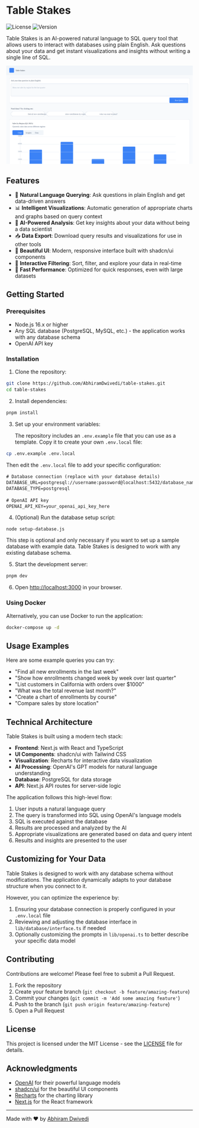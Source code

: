 # Table Stakes

![License](https://img.shields.io/badge/license-MIT-blue.svg)
![Version](https://img.shields.io/badge/version-1.0.0-green.svg)

Table Stakes is an AI-powered natural language to SQL query tool that allows users to interact with databases using plain English. Ask questions about your data and get instant visualizations and insights without writing a single line of SQL.

![Table Stakes Screenshot](public/screenshot.svg)

## Features

- 💬 **Natural Language Querying**: Ask questions in plain English and get data-driven answers
- 📊 **Intelligent Visualizations**: Automatic generation of appropriate charts and graphs based on query context
- 🧠 **AI-Powered Analysis**: Get key insights about your data without being a data scientist
- 📥 **Data Export**: Download query results and visualizations for use in other tools
- 🎨 **Beautiful UI**: Modern, responsive interface built with shadcn/ui components
- 🔄 **Interactive Filtering**: Sort, filter, and explore your data in real-time
- 🚀 **Fast Performance**: Optimized for quick responses, even with large datasets

## Getting Started

### Prerequisites

- Node.js 16.x or higher
- Any SQL database (PostgreSQL, MySQL, etc.) - the application works with any database schema
- OpenAI API key

### Installation

1. Clone the repository:

```bash
git clone https://github.com/AbhiramDwivedi/table-stakes.git
cd table-stakes
```

2. Install dependencies:

```bash
pnpm install
```

3. Set up your environment variables:
   
   The repository includes an `.env.example` file that you can use as a template. Copy it to create your own `.env.local` file:

```bash
cp .env.example .env.local
```

Then edit the `.env.local` file to add your specific configuration:

```env
# Database connection (replace with your database details)
DATABASE_URL=postgresql://username:password@localhost:5432/database_name
DATABASE_TYPE=postgresql

# OpenAI API key
OPENAI_API_KEY=your_openai_api_key_here
```

4. (Optional) Run the database setup script:

```bash
node setup-database.js
```

This step is optional and only necessary if you want to set up a sample database with example data. Table Stakes is designed to work with any existing database schema.

5. Start the development server:

```bash
pnpm dev
```

6. Open [http://localhost:3000](http://localhost:3000) in your browser.

### Using Docker

Alternatively, you can use Docker to run the application:

```bash
docker-compose up -d
```

## Usage Examples

Here are some example queries you can try:

- "Find all new enrollments in the last week"
- "Show how enrollments changed week by week over last quarter"
- "List customers in California with orders over $1000"
- "What was the total revenue last month?"
- "Create a chart of enrollments by course"
- "Compare sales by store location"

## Technical Architecture

Table Stakes is built using a modern tech stack:

- **Frontend**: Next.js with React and TypeScript
- **UI Components**: shadcn/ui with Tailwind CSS
- **Visualization**: Recharts for interactive data visualization
- **AI Processing**: OpenAI's GPT models for natural language understanding
- **Database**: PostgreSQL for data storage
- **API**: Next.js API routes for server-side logic

The application follows this high-level flow:

1. User inputs a natural language query
2. The query is transformed into SQL using OpenAI's language models
3. SQL is executed against the database
4. Results are processed and analyzed by the AI
5. Appropriate visualizations are generated based on data and query intent
6. Results and insights are presented to the user

## Customizing for Your Data

Table Stakes is designed to work with any database schema without modifications. The application dynamically adapts to your database structure when you connect to it.

However, you can optimize the experience by:

1. Ensuring your database connection is properly configured in your `.env.local` file
2. Reviewing and adjusting the database interface in `lib/database/interface.ts` if needed
3. Optionally customizing the prompts in `lib/openai.ts` to better describe your specific data model

## Contributing

Contributions are welcome! Please feel free to submit a Pull Request.

1. Fork the repository
2. Create your feature branch (`git checkout -b feature/amazing-feature`)
3. Commit your changes (`git commit -m 'Add some amazing feature'`)
4. Push to the branch (`git push origin feature/amazing-feature`)
5. Open a Pull Request

## License

This project is licensed under the MIT License - see the [LICENSE](LICENSE) file for details.

## Acknowledgments

- [OpenAI](https://openai.com/) for their powerful language models
- [shadcn/ui](https://ui.shadcn.com/) for the beautiful UI components
- [Recharts](https://recharts.org/) for the charting library
- [Next.js](https://nextjs.org/) for the React framework

---

Made with ❤️ by [Abhiram Dwivedi](https://github.com/AbhiramDwivedi)
